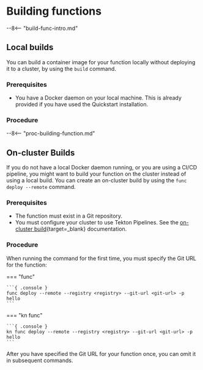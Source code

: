 # Building functions

--8<-- "build-func-intro.md"

## Local builds

You can build a container image for your function locally without deploying it to a cluster, by using the `build` command.

### Prerequisites

- You have a Docker daemon on your local machine. This is already provided if you have used the Quickstart installation.

### Procedure

--8<-- "proc-building-function.md"

## On-cluster Builds

If you do not have a local Docker daemon running, or you are using a CI/CD pipeline, you might want to build your function on the cluster instead of using a local build. You can create an on-cluster build by using the `func deploy --remote` command.

### Prerequisites

- The function must exist in a Git repository.
- You must configure your cluster to use Tekton Pipelines. See the [on-cluster build](https://github.com/knative/func/blob/main/docs/building-functions/on_cluster_build.md){target=_blank} documentation.

### Procedure

When running the command for the first time, you must specify the Git URL for the function:

=== "func"

    ```{ .console }
    func deploy --remote --registry <registry> --git-url <git-url> -p hello
    ```

=== "kn func"

    ```{ .console }
    kn func deploy --remote --registry <registry> --git-url <git-url> -p hello
    ```

After you have specified the Git URL for your function once, you can omit it in subsequent commands.
